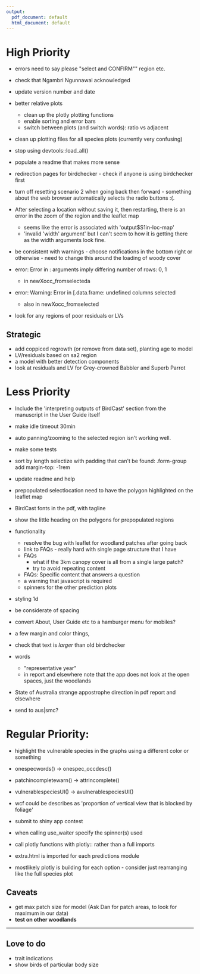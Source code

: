 ```yaml
---
output:
  pdf_document: default
  html_document: default
---
```


# High Priority
+ errors need to say please "select and CONFIRM"" region etc.
+ check that Ngambri Ngunnawal acknowledged
+ update version number and date
+ better relative plots
   + clean up the plotly plotting functions
   + enable sorting and error bars
   + switch between plots (and switch words): ratio vs adjacent
+ clean up plotting files for all species plots (currently very confusing)
+ stop using devtools::load_all()
+ populate a readme that makes more sense
+ redirection pages for birdchecker - check if anyone is using birdchecker first
+ turn off resetting scenario 2 when going back then forward - something about the web browser automatically selects the radio buttons :(.

+ After selecting a location without saving it, then restarting, there is an error in the zoom of the region and the leaflet map
  + seems like the error is associated with 'output$S1in-loc-map'
  + 'invalid 'width' argument' but I can't seem to how it is getting there as the width arguments look fine.

+ be consistent with warnings - choose notifications in the bottom right or otherwise - need to change this around the loading of woody cover
+ error: Error in <Anonymous>: arguments imply differing number of rows: 0, 1
  + in newXocc_fromselecteda
+ error: Warning: Error in [.data.frame: undefined columns selected
  + also in newXocc_fromselected
+ look for any regions of poor residuals or LVs

## Strategic
+ add coppiced regrowth (or remove from data set), planting age to model
+ LV/residuals based on sa2 region
+ a model with better detection components
+ look at residuals and LV for Grey-crowned Babbler and Superb Parrot


# Less Priority
+ Include the 'interpreting outputs of BirdCast' section from the manuscript in the User Guide itself
+ make idle timeout 30min
+ auto panning/zooming to the selected region isn't working well.
+ make some tests
+ sort by length selectize with padding that can't be found: .form-group add margin-top: -1rem
+ update readme and help
+ prepopulated selectlocation need to have the polygon highlighted on the leaflet map

+ BirdCast fonts in the pdf, with tagline

+ show the little heading on the polygons for prepopulated regions

+ functionality
  + resolve the bug with leaflet for woodland patches after going back
  + link to FAQs - really hard with single page structure that I have
  + FAQs
    + what if the 3km canopy cover is all from a single large patch?
    + try to avoid repeating content
  + FAQs: Specific content that answers a question
  + a warning that javascript is required
  + spinners for the other prediction plots

+ styling 1d
 + be considerate of spacing
 + convert About, User Guide etc to a hamburger menu for mobiles?
 + a few margin and color things, 
 + check that text is *larger* than old birdchecker

+ words
  + "representative year"
  + in report and elsewhere note that the app does not look at the open spaces, just the woodlands

+ State of Australia strange appostrophe direction in pdf report and elsewhere

+ send to aus|smc?

# Regular Priority:
+ highlight the vulnerable species in the graphs using a different color or something
+ onespecwords() -> onespec_occdesc()
+ patchincompletewarn() -> attrincomplete()
+ vulnerablespeciesUI() -> avulnerablespeciesUI()
+ wcf could be describes as 'proportion of vertical view that is blocked by foliage'
+ submit to shiny app contest

+ when calling use_waiter specify the spinner(s) used

+ call plotly functions with plotly:: rather than a full imports
+ extra.html is imported for each predictions module
+ mostlikely plotly is building for each option - consider just rearranging like the full species plot

## Caveats
+ get max patch size for model (Ask Dan for patch areas, to look for maximum in our data)
+ __test on other woodlands__


--- 

## Love to do
+ trait indications
+ show birds of particular body size
 
